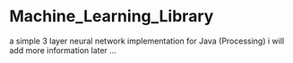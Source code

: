 # Machine_Learning_Library
a simple 3 layer neural network implementation for Java (Processing)
i will add more information later ...
